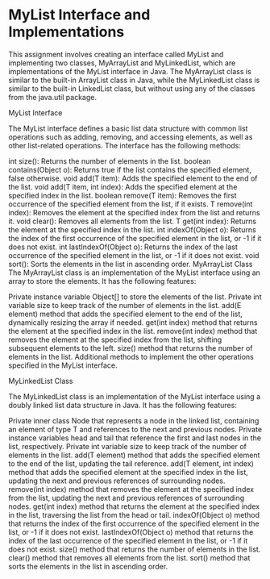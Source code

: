 # MyList Interface and Implementations
This assignment involves creating an interface called MyList and implementing two classes, MyArrayList and MyLinkedList, which are implementations of the MyList interface in Java. The MyArrayList class is similar to the built-in ArrayList class in Java, while the MyLinkedList class is similar to the built-in LinkedList class, but without using any of the classes from the java.util package.

MyList Interface


The MyList interface defines a basic list data structure with common list operations such as adding, removing, and accessing elements, as well as other list-related operations. The interface has the following methods:

int size(): Returns the number of elements in the list.
boolean contains(Object o): Returns true if the list contains the specified element, false otherwise.
void add(T item): Adds the specified element to the end of the list.
void add(T item, int index): Adds the specified element at the specified index in the list.
boolean remove(T item): Removes the first occurrence of the specified element from the list, if it exists.
T remove(int index): Removes the element at the specified index from the list and returns it.
void clear(): Removes all elements from the list.
T get(int index): Returns the element at the specified index in the list.
int indexOf(Object o): Returns the index of the first occurrence of the specified element in the list, or -1 if it does not exist.
int lastIndexOf(Object o): Returns the index of the last occurrence of the specified element in the list, or -1 if it does not exist.
void sort(): Sorts the elements in the list in ascending order.
MyArrayList Class
The MyArrayList class is an implementation of the MyList interface using an array to store the elements. It has the following features:

Private instance variable Object[] to store the elements of the list.
Private int variable size to keep track of the number of elements in the list.
add(E element) method that adds the specified element to the end of the list, dynamically resizing the array if needed.
get(int index) method that returns the element at the specified index in the list.
remove(int index) method that removes the element at the specified index from the list, shifting subsequent elements to the left.
size() method that returns the number of elements in the list.
Additional methods to implement the other operations specified in the MyList interface.

MyLinkedList Class


The MyLinkedList class is an implementation of the MyList interface using a doubly linked list data structure in Java. It has the following features:

Private inner class Node that represents a node in the linked list, containing an element of type T and references to the next and previous nodes.
Private instance variables head and tail that reference the first and last nodes in the list, respectively.
Private int variable size to keep track of the number of elements in the list.
add(T element) method that adds the specified element to the end of the list, updating the tail reference.
add(T element, int index) method that adds the specified element at the specified index in the list, updating the next and previous references of surrounding nodes.
remove(int index) method that removes the element at the specified index from the list, updating the next and previous references of surrounding nodes.
get(int index) method that returns the element at the specified index in the list, traversing the list from the head or tail.
indexOf(Object o) method that returns the index of the first occurrence of the specified element in the list, or -1 if it does not exist.
lastIndexOf(Object o) method that returns the index of the last occurrence of the specified element in the list, or -1 if it does not exist.
size() method that returns the number of elements in the list.
clear() method that removes all elements from the list.
sort() method that sorts the elements in the list in ascending order.
